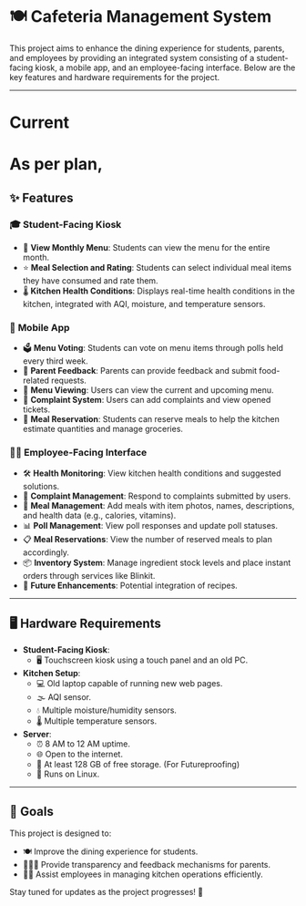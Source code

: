 # 🍽️ Cafeteria Management System

This project aims to enhance the dining experience for students, parents, and employees by providing an integrated system consisting of a student-facing kiosk, a mobile app, and an employee-facing interface. Below are the key features and hardware requirements for the project.

---
# Current



# As per plan,
## ✨ Features

### 🎓 **Student-Facing Kiosk**
- 📅 **View Monthly Menu**: Students can view the menu for the entire month.
- ⭐ **Meal Selection and Rating**: Students can select individual meal items they have consumed and rate them.
- 🌡️ **Kitchen Health Conditions**: Displays real-time health conditions in the kitchen, integrated with AQI, moisture, and temperature sensors.

### 📱 **Mobile App**
- 🗳️ **Menu Voting**: Students can vote on menu items through polls held every third week.
- 📝 **Parent Feedback**: Parents can provide feedback and submit food-related requests.
- 🍴 **Menu Viewing**: Users can view the current and upcoming menu.
- 🚨 **Complaint System**: Users can add complaints and view opened tickets.
- 📅 **Meal Reservation**: Students can reserve meals to help the kitchen estimate quantities and manage groceries.

### 👩‍🍳 **Employee-Facing Interface**
- 🛠️ **Health Monitoring**: View kitchen health conditions and suggested solutions.
- 📨 **Complaint Management**: Respond to complaints submitted by users.
- 🍲 **Meal Management**: Add meals with item photos, names, descriptions, and health data (e.g., calories, vitamins).
- 📊 **Poll Management**: View poll responses and update poll statuses.
- 📋 **Meal Reservations**: View the number of reserved meals to plan accordingly.
- 📦 **Inventory System**: Manage ingredient stock levels and place instant orders through services like Blinkit.
- 🥘 **Future Enhancements**: Potential integration of recipes.

---

## 🖥️ Hardware Requirements
- **Student-Facing Kiosk**:
    - 🖥️ Touchscreen kiosk using a touch panel and an old PC.
- **Kitchen Setup**:
    - 💻 Old laptop capable of running new web pages.
    - 🌫️ AQI sensor.
    - 💧 Multiple moisture/humidity sensors.
    - 🌡️ Multiple temperature sensors.
- **Server**:
    - ⏰ 8 AM to 12 AM uptime.
    - 🌐 Open to the internet.
    - 💾 At least 128 GB of free storage. (For Futureproofing)
    - 🐧 Runs on Linux.

---

## 🎯 Goals
This project is designed to:
- 🍽️ Improve the dining experience for students.
- 👨‍👩‍👧 Provide transparency and feedback mechanisms for parents.
- 🧑‍🍳 Assist employees in managing kitchen operations efficiently.

Stay tuned for updates as the project progresses! 🚀  
